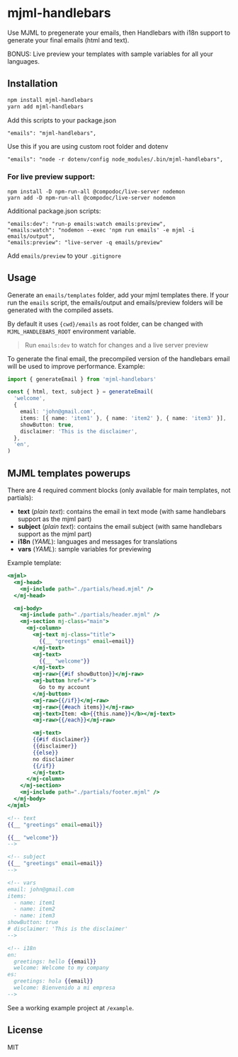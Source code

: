 # mjml-handlebars

Use MJML to pregenerate your emails, then Handlebars with i18n support to generate your final emails (html and text).

BONUS: Live preview your templates with sample variables for all your languages.

## Installation

```bash
npm install mjml-handlebars
yarn add mjml-handlebars
```

Add this scripts to your package.json

```
"emails": "mjml-handlebars",
```

Use this if you are using custom root folder and dotenv
```
"emails": "node -r dotenv/config node_modules/.bin/mjml-handlebars",
```

### For live preview support:

```
npm install -D npm-run-all @compodoc/live-server nodemon
yarn add -D npm-run-all @compodoc/live-server nodemon
```

Additional package.json scripts:

```
"emails:dev": "run-p emails:watch emails:preview",
"emails:watch": "nodemon --exec 'npm run emails' -e mjml -i emails/output",
"emails:preview": "live-server -q emails/preview"
```

Add `emails/preview` to your `.gitignore`

## Usage

Generate an `emails/templates` folder, add your mjml templates there. If your run the `emails` script, the emails/output and emails/preview folders will be generated with the compiled assets.

By default it uses `{cwd}/emails` as root folder, can be changed with `MJML_HANDLEBARS_ROOT` environment variable.

> Run `emails:dev` to watch for changes and a live server preview

To generate the final email, the precompiled version of the handlebars email will be used to improve performance. Example:

```typescript
import { generateEmail } from 'mjml-handlebars'

const { html, text, subject } = generateEmail(
  'welcome',
  {
    email: 'john@gmail.com',
    items: [{ name: 'item1' }, { name: 'item2' }, { name: 'item3' }],
    showButton: true,
    disclaimer: 'This is the disclaimer',
  },
  'en',
)
```

## MJML templates powerups

There are 4 required comment blocks (only available for main templates, not partials):

- **text** (_plain text_): contains the email in text mode (with same handlebars support as the mjml part)
- **subject** (_plain text_): contains the email subject (with same handlebars support as the mjml part)
- **i18n** (_YAML_): languages and messages for translations 
- **vars** (_YAML_): sample variables for previewing

Example template:

```handlebars
<mjml>
  <mj-head>
    <mj-include path="./partials/head.mjml" />
  </mj-head>

  <mj-body>
    <mj-include path="./partials/header.mjml" />
    <mj-section mj-class="main">
      <mj-column>
        <mj-text mj-class="title">
          {{__ "greetings" email=email}}
        </mj-text>
        <mj-text>
          {{__ "welcome"}}
        </mj-text>
        <mj-raw>{{#if showButton}}</mj-raw>
        <mj-button href="#">
          Go to my account 
        </mj-button>
        <mj-raw>{{/if}}</mj-raw>
        <mj-raw>{{#each items}}</mj-raw>
        <mj-text>Item: <b>{{this.name}}</b></mj-text>
        <mj-raw>{{/each}}</mj-raw>

        <mj-text>
        {{#if disclaimer}}
        {{disclaimer}}
        {{else}}
        no disclaimer
        {{/if}}
        </mj-text>
      </mj-column>
    </mj-section>
    <mj-include path="./partials/footer.mjml" />
  </mj-body>
</mjml>

<!-- text
{{__ "greetings" email=email}}

{{__ "welcome"}}
-->

<!-- subject
{{__ "greetings" email=email}}
-->

<!-- vars
email: john@gmail.com 
items: 
  - name: item1
  - name: item2
  - name: item3
showButton: true
# disclaimer: 'This is the disclaimer'
-->

<!-- i18n
en:
  greetings: hello {{email}}
  welcome: Welcome to my company
es:
  greetings: hola {{email}}
  welcome: Bienvenido a mi empresa
-->
```

See a working example project at `/example`.

## License

MIT
